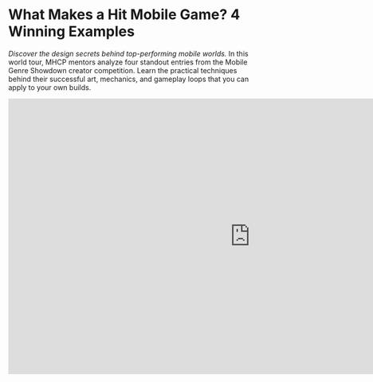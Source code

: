 # What Makes a Hit Mobile Game? 4 Winning Examples
*Discover the design secrets behind top-performing mobile worlds.* In this world tour, MHCP mentors analyze four standout entries from the Mobile Genre Showdown creator competition. Learn the practical techniques behind their successful art, mechanics, and gameplay loops that you can apply to your own builds. 
<iframe width="969" height="554" src="https://www.youtube.com/embed/pF93BXBgn5s" title="Creator Competition: Mobile Genre Showdown World Tour" frameborder="0" allow="accelerometer; autoplay; clipboard-write; encrypted-media; gyroscope; picture-in-picture; web-share" referrerpolicy="strict-origin-when-cross-origin" allowfullscreen></iframe>